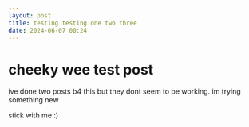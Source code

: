 ```yaml
---
layout: post
title: testing testing one two three
date: 2024-06-07 00:24
---
```


#  cheeky wee test post

ive done two posts b4 this but they dont seem to be working. im trying something new

stick with me :)